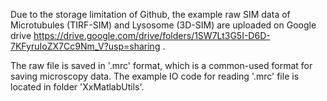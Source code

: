 Due to the storage limitation of Github, the example raw SIM data of Microtubules (TIRF-SIM) and Lysosome (3D-SIM) are uploaded on Google drive https://drive.google.com/drive/folders/1SW7Lt3G5I-D6D-7KFyruIoZX7Cc9Nm_V?usp=sharing .

The raw file is saved in '.mrc' format, which is a common-used format for saving microscopy data. The example IO code for reading '.mrc' file is located in folder 'XxMatlabUtils'.

